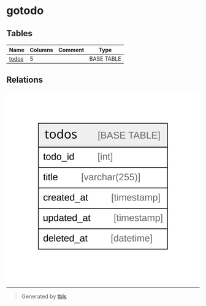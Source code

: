 # gotodo

## Tables

| Name | Columns | Comment | Type |
| ---- | ------- | ------- | ---- |
| [todos](todos.md) | 5 |  | BASE TABLE |

## Relations

![er](schema.svg)

---

> Generated by [tbls](https://github.com/k1LoW/tbls)
